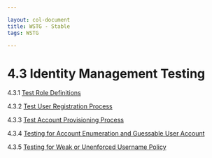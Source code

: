 ```yaml
---

layout: col-document
title: WSTG - Stable
tags: WSTG

---
```

# 4.3 Identity Management Testing

4.3.1 [Test Role Definitions](01-Test_Role_Definitions.md)

4.3.2 [Test User Registration Process](02-Test_User_Registration_Process.md)

4.3.3 [Test Account Provisioning Process](03-Test_Account_Provisioning_Process.md)

4.3.4 [Testing for Account Enumeration and Guessable User Account](04-Testing_for_Account_Enumeration_and_Guessable_User_Account.md)

4.3.5 [Testing for Weak or Unenforced Username Policy](05-Testing_for_Weak_or_Unenforced_Username_Policy.md)
